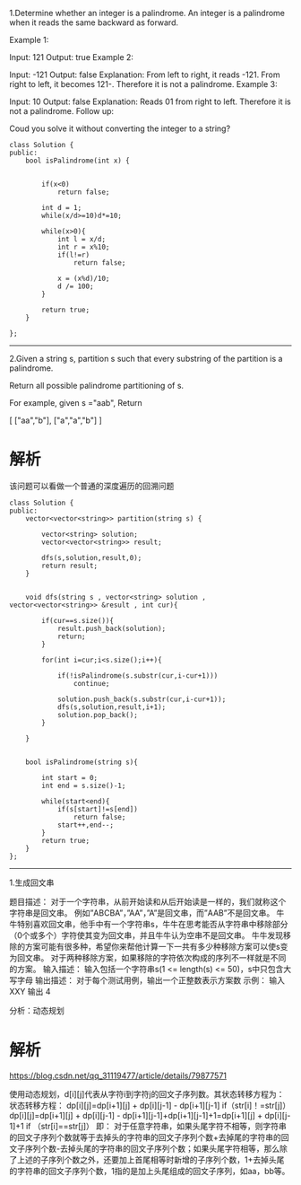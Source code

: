 1.Determine whether an integer is a palindrome. An integer is a palindrome when it reads the same backward as forward.

Example 1:

Input: 121
Output: true
Example 2:

Input: -121
Output: false
Explanation: From left to right, it reads -121. From right to left, it becomes 121-. Therefore it is not a palindrome.
Example 3:

Input: 10
Output: false
Explanation: Reads 01 from right to left. Therefore it is not a palindrome.
Follow up:

Coud you solve it without converting the integer to a string?
```
class Solution {
public:
    bool isPalindrome(int x) {


        if(x<0)
            return false;

        int d = 1;
        while(x/d>=10)d*=10;

        while(x>0){
            int l = x/d;
            int r = x%10;
            if(l!=r)
                return false;

            x = (x%d)/10;
            d /= 100;
        }

        return true;
    }

};
```
---
2.Given a string s, partition s such that every substring of the partition is a palindrome.

Return all possible palindrome partitioning of s.

For example, given s ="aab",
Return

  [
    ["aa","b"],
    ["a","a","b"]
  ]


# 解析
该问题可以看做一个普通的深度遍历的回溯问题
```
class Solution {
public:
    vector<vector<string>> partition(string s) {

        vector<string> solution;
        vector<vector<string>> result;

        dfs(s,solution,result,0);
        return result;
    }


    void dfs(string s , vector<string> solution , vector<vector<string>> &result , int cur){

        if(cur==s.size()){
            result.push_back(solution);
            return;
        }

        for(int i=cur;i<s.size();i++){

            if(!isPalindrome(s.substr(cur,i-cur+1)))
                continue;

            solution.push_back(s.substr(cur,i-cur+1));
            dfs(s,solution,result,i+1);
            solution.pop_back();
        }

    }


    bool isPalindrome(string s){

        int start = 0;
        int end = s.size()-1;

        while(start<end){
            if(s[start]!=s[end])
                return false;
            start++,end--;
        }
        return true;
    }
};
```

---
1.生成回文串

题目描述：
对于一个字符串，从前开始读和从后开始读是一样的，我们就称这个字符串是回文串。
例如”ABCBA”，”AA”，”A”是回文串，而”AAB”不是回文串。
牛牛特别喜欢回文串，他手中有一个字符串s，牛牛在思考能否从字符串中移除部分（0个或多个）字符使其变为回文串，并且牛牛认为空串不是回文串。
牛牛发现移除的方案可能有很多种，希望你来帮他计算一下一共有多少种移除方案可以使s变为回文串。
对于两种移除方案，如果移除的字符依次构成的序列不一样就是不同的方案。
输入描述：
输入包括一个字符串s(1 <= length(s) <= 50)，s中只包含大写字母
输出描述：
对于每个测试用例，输出一个正整数表示方案数
示例：
输入
XXY
输出
4

分析：动态规划

# 解析

https://blog.csdn.net/qq_31119477/article/details/79877571

使用动态规划，d[i][j]代表从字符i到字符j的回文子序列数。其状态转移方程为：
状态转移方程：
dp[i][j]=dp[i+1][j] + dp[i][j-1] - dp[i+1][j-1] if（str[i]！=str[j]）
dp[i][j]=dp[i+1][j] + dp[i][j-1] - dp[i+1][j-1]+dp[i+1][j-1]+1=dp[i+1][j] + dp[i][j-1]+1 if （str[i]==str[j]）
即：
对于任意字符串，如果头尾字符不相等，则字符串的回文子序列个数就等于去掉头的字符串的回文子序列个数+去掉尾的字符串的回文子序列个数-去掉头尾的字符串的回文子序列个数；如果头尾字符相等，那么除了上述的子序列个数之外，还要加上首尾相等时新增的子序列个数，1+去掉头尾的字符串的回文子序列个数，1指的是加上头尾组成的回文子序列，如aa，bb等。
